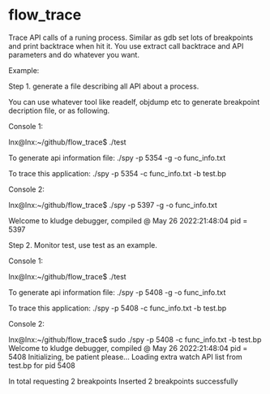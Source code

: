 # flow_trace
Trace API calls of a runing process. Similar as gdb set lots of breakpoints and print backtrace when hit it. You use extract call backtrace and API parameters and do whatever you want.




Example:


Step 1. generate a file describing all API about a process.

You can use whatever tool like readelf, objdump etc to generate breakpoint decription file, or as following.


Console 1:

lnx@lnx:~/github/flow_trace$ ./test

To generate api information file: ./spy -p 5354 -g -o func_info.txt

To trace this application: ./spy -p 5354 -c func_info.txt -b test.bp


Console 2:

lnx@lnx:~/github/flow_trace$ ./spy -p 5397 -g -o func_info.txt

Welcome to kludge debugger, compiled @ May 26 2022:21:48:04
pid = 5397


Step 2. Monitor test, use test as an example.

Console 1:

lnx@lnx:~/github/flow_trace$ ./test

To generate api information file: ./spy -p 5408 -g -o func_info.txt

To trace this application: ./spy -p 5408 -c func_info.txt -b test.bp



Console 2:

lnx@lnx:~/github/flow_trace$ sudo ./spy -p 5408 -c func_info.txt -b test.bp
Welcome to kludge debugger, compiled @ May 26 2022:21:48:04
pid = 5408
Initializing, be patient please...
Loading extra watch API list from test.bp for pid 5408


In total requesting 2 breakpoints
Inserted 2 breakpoints successfully


